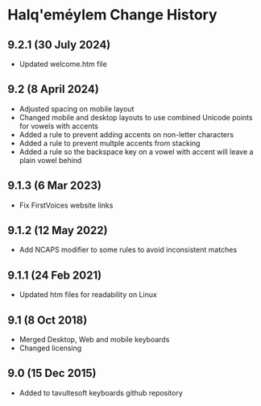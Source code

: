 Halq'eméylem Change History
============================
9.2.1 (30 July 2024)
-------------------
* Updated welcome.htm file

9.2 (8 April 2024)
-------------------
* Adjusted spacing on mobile layout
* Changed mobile and desktop layouts to use combined Unicode points for vowels with accents
* Added a rule to prevent adding accents on non-letter characters
* Added a rule to prevent multple accents from stacking
* Added a rule so the backspace key on a vowel with accent will leave a plain vowel behind

9.1.3 (6 Mar 2023)
-------------------
* Fix FirstVoices website links

9.1.2 (12 May 2022)
-------------------
* Add NCAPS modifier to some rules to avoid inconsistent matches

9.1.1 (24 Feb 2021)
-------------------
* Updated htm files for readability on Linux

9.1 (8 Oct 2018)
-----------------
* Merged Desktop, Web and mobile keyboards
* Changed licensing

9.0 (15 Dec 2015)
-----------------

* Added to tavultesoft keyboards github repository
